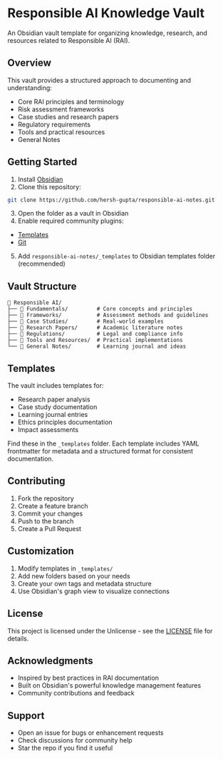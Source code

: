 # Responsible AI Knowledge Vault

An Obsidian vault template for organizing knowledge, research, and resources related to Responsible AI (RAI).

## Overview

This vault provides a structured approach to documenting and understanding:
- Core RAI principles and terminology
- Risk assessment frameworks
- Case studies and research papers
- Regulatory requirements
- Tools and practical resources
- General Notes

## Getting Started

1. Install [Obsidian](https://obsidian.md/)
2. Clone this repository:
```bash
git clone https://github.com/hersh-gupta/responsible-ai-notes.git
```
3. Open the folder as a vault in Obsidian
4. Enable required community plugins:
  - [Templates](https://help.obsidian.md/Plugins/Templates) 
   - [Git](https://github.com/Vinzent03/obsidian-git)
5. Add `responsible-ai-notes/_templates` to Obsidian templates folder (recommended)

## Vault Structure

```
📁 Responsible AI/
├── 📁 Fundamentals/         # Core concepts and principles
├── 📁 Frameworks/           # Assessment methods and guidelines
├── 📁 Case Studies/         # Real-world examples
├── 📁 Research Papers/      # Academic literature notes
├── 📁 Regulations/          # Legal and compliance info
├── 📁 Tools and Resources/  # Practical implementations
└── 📁 General Notes/        # Learning journal and ideas
```

## Templates

The vault includes templates for:
- Research paper analysis
- Case study documentation
- Learning journal entries
- Ethics principles documentation
- Impact assessments

Find these in the `_templates` folder. Each template includes YAML frontmatter for metadata and a structured format for consistent documentation.

## Contributing

1. Fork the repository
2. Create a feature branch
3. Commit your changes
4. Push to the branch
5. Create a Pull Request

## Customization

1. Modify templates in `_templates/`
2. Add new folders based on your needs
3. Create your own tags and metadata structure
4. Use Obsidian's graph view to visualize connections

## License

This project is licensed under the Unlicense - see the [LICENSE](LICENSE) file for details.

## Acknowledgments

- Inspired by best practices in RAI documentation
- Built on Obsidian's powerful knowledge management features
- Community contributions and feedback

## Support

- Open an issue for bugs or enhancement requests
- Check discussions for community help
- Star the repo if you find it useful